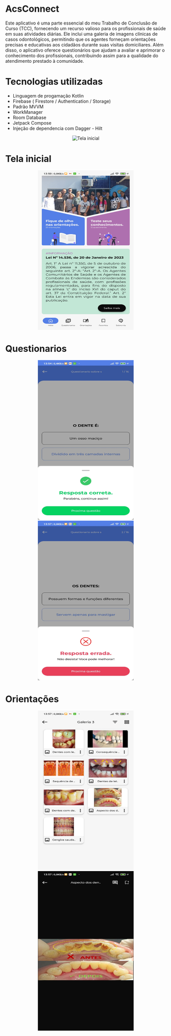 # AcsConnect

Este aplicativo é uma parte essencial do meu Trabalho de Conclusão de Curso (TCC), fornecendo um recurso valioso para os profissionais de saúde em suas atividades diárias. Ele inclui uma galeria de imagens clínicas de casos odontológicos, permitindo que os agentes forneçam orientações precisas e educativas aos cidadãos durante suas visitas domiciliares. Além disso, o aplicativo oferece questionários que ajudam a avaliar e aprimorar o conhecimento dos profissionais, contribuindo assim para a qualidade do atendimento prestado à comunidade.

# Tecnologias utilizadas

- Linguagem de progamação Kotlin
- Firebase ( Firestore / Authentication / Storage)
- Padrão MVVM
- WorkManager
- Room Database
- Jetpack Compose
- Injeção de dependencia com Dagger - Hilt
<div style="text-align: center;">
    <img alt="Tela inicial" height="500" src=".github%2Fapp.gif" width="300"/>
</div>

# Tela inicial

<div style="text-align: center;">
    <img alt="Tela inicial" height="500" src=".github%2Ftela_inicial.jpg" width="300"/>
</div>

# Questionarios

<div style="text-align: center;">
    <img alt="questionario" height="500" src=".github%2Fquestionario_certo.jpg" width="300"/>
</div>
<div style="text-align: center;">
    <img alt="questionario" height="500" src=".github%2Fquestionario_errado.jpg" width="300"/>
</div>

# Orientações

<div style="text-align: center;">
    <img alt="Pasta com imagens" height="500" src=".github%2Fpasta.jpg" width="300"/>
</div>
<div style="text-align: center;">
    <img alt="Imagem" height="500" src=".github%2Fimagem.jpg" width="300"/>
</div>
